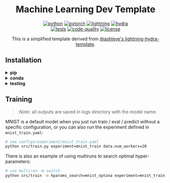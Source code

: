 <div align="center">

# Machine Learning Dev Template

[![python](https://img.shields.io/badge/-Python_3.11-blue?logo=python&logoColor=white)](https://github.com/pre-commit/pre-commit)
[![pytorch](https://img.shields.io/badge/PyTorch_2.0+-ee4c2c?logo=pytorch&logoColor=white)](https://pytorch.org/get-started/locally/)
[![lightning](https://img.shields.io/badge/-Lightning_2.0+-792ee5?logo=pytorchlightning&logoColor=white)](https://pytorchlightning.ai/)
[![hydra](https://img.shields.io/badge/Config-Hydra_1.3-89b8cd)](https://hydra.cc/)<br>
[![tests](https://github.com/avansp/dl-repro/actions/workflows/test.yml/badge.svg)](https://github.com/avansp/dl-repro/actions/workflows/test.yml)
[![code-quality](https://github.com/avansp/dl-repro/actions/workflows/code-quality-main.yaml/badge.svg)](https://github.com/ashleve/lightning-hydra-template/actions/workflows/code-quality-main.yaml)
[![license](https://img.shields.io/badge/License-MIT-green.svg?labelColor=gray)](https://github.com/avansp/dl-repro#license)

This is a simplified template derived from [@ashleve's lightning-hydra-template](/data/apps/miniconda3/condabin/conda).

</div>

## Installation

<details>
<summary><b>pip</b></summary>

```bash
# clone project
git clone https://github.com/avansp/mldev.git
cd mldev

# create conda environment
conda create -n mldev python=3.9
conda activate mldev

# install pytorch according to instructions
# https://pytorch.org/get-started/

# install requirements
pip install -r requirements.txt
```

</details>

<details>
<summary><b>conda</b></summary>

```bash
# clone project
git clone https://github.com/avansp/mldev.git
cd mldev

# create conda environment and install dependencies
conda env create -f environment.yaml -n mldev

# activate conda environment
conda activate mldev
```

</details>

<details>
<summary><b>testing</b></summary>

```bash
# run all tests
pytest

# run tests from specific file
pytest tests/test_train.py

# run all tests except the ones marked as slow
pytest -k "not slow"
```

</details>

## Training

> :*Note*: all outputs are saved in logs directory with the model name.

MNIST is a default model when you just run train / eval / predict without a specific configuration, or
you can also run the experiment defined in `mnist_train.yaml`:

```bash
# see configs/experiment/mnist_train.yaml
python src/train.py experiment=mnist_train data.num_workers=20
```

There is also an example of using multiruns to search optimal hyper-parameters:

```bash
# use multirun -m switch
python src/train -m hparams_search=mnist_optuna experiment=mnist_train data.num_workers=20
```

